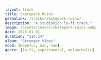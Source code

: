 ```yaml
---
layout: track
title: Skatepark Ruins
permalink: /tracks/skatepark-ruins/
description: "A StudioRich lo-fi track."
image: /assets/covers/skatepark-ruins.webp
date: 2025-01-01
duration: "114.24"
album: "Stranger Vibes"
mood: [Hopeful, nan, nan]
genre: [lo-fi, experimental, melancholic]
---
```

